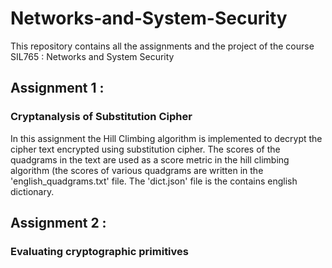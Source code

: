 # Networks-and-System-Security
This repository contains all the assignments and the project of the course SIL765 : Networks and System Security

## Assignment 1 :  
### Cryptanalysis of Substitution Cipher
In this assignment the Hill Climbing algorithm is implemented to decrypt the cipher text encrypted using substitution cipher. The scores of the quadgrams in the text are used as a score metric in the hill climbing algorithm (the scores of various quadgrams are written in the 'english_quadgrams.txt' file. The 'dict.json' file is the contains english dictionary.

## Assignment 2 :  
### Evaluating cryptographic primitives
